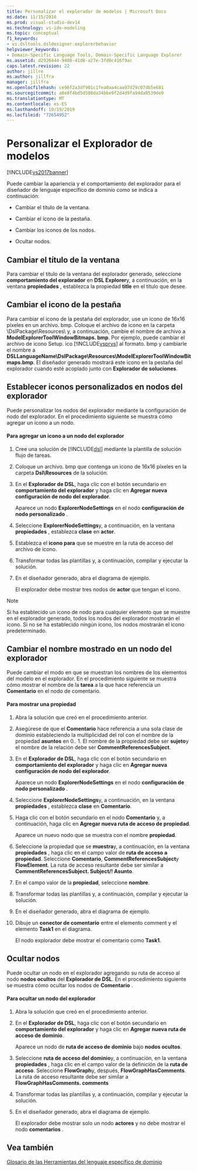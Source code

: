 ```yaml
---
title: Personalizar el explorador de modelos | Microsoft Docs
ms.date: 11/15/2016
ms.prod: visual-studio-dev14
ms.technology: vs-ide-modeling
ms.topic: conceptual
f1_keywords:
- vs.dsltools.dsldesigner.explorerbehavior
helpviewer_keywords:
- Domain-Specific Language Tools, Domain-Specific Language Explorer
ms.assetid: d2926444-9408-41d8-a27e-3fd0c416f9ac
caps.latest.revision: 22
author: jillre
ms.author: jillfra
manager: jillfra
ms.openlocfilehash: ce96f2a3df901c1fea0aa4caa97d29c07db5e681
ms.sourcegitcommit: a8e8f4bd5d508da34bbe9f2d4d9fa94da0539de0
ms.translationtype: MT
ms.contentlocale: es-ES
ms.lasthandoff: 10/19/2019
ms.locfileid: "72654952"
---
```

# <a name="customizing-the-model-explorer"></a>Personalizar el Explorador de modelos
[!INCLUDE[vs2017banner](../includes/vs2017banner.md)]

Puede cambiar la apariencia y el comportamiento del explorador para el diseñador de lenguaje específico de dominio como se indica a continuación:

- Cambiar el título de la ventana.

- Cambiar el icono de la pestaña.

- Cambiar los iconos de los nodos.

- Ocultar nodos.

## <a name="changing-the-window-title"></a>Cambiar el título de la ventana
 Para cambiar el título de la ventana del explorador generado, seleccione **comportamiento del explorador** en **DSL Explorer**y, a continuación, en la ventana **propiedades** , establezca la propiedad **title** en el título que desee.

## <a name="changing-the-tab-icon"></a>Cambiar el icono de la pestaña
 Para cambiar el icono de la pestaña del explorador, use un icono de 16x16 píxeles en un archivo. bmp. Coloque el archivo de icono en la carpeta \DslPackage\Resources\ y, a continuación, cambie el nombre de archivo a **ModelExplorerToolWindowBitmaps. bmp**. Por ejemplo, puede cambiar el archivo de icono Setup. ico [!INCLUDE[vsprvs](../includes/vsprvs-md.md)] al formato. bmp y cambiarle el nombre a **DSLLanguageName\DslPackage\Resources\ModelExplorerToolWindowBitmaps.bmp**. El diseñador generado mostrará este icono en la pestaña del explorador cuando esté acoplado junto con **Explorador de soluciones**.

## <a name="setting-custom-icons-on-explorer-nodes"></a>Establecer iconos personalizados en nodos del explorador
 Puede personalizar los nodos del explorador mediante la configuración de nodo del explorador. En el procedimiento siguiente se muestra cómo agregar un icono a un nodo.

#### <a name="to-add-an-icon-to-an-explorer-node"></a>Para agregar un icono a un nodo del explorador

1. Cree una solución de [!INCLUDE[dsl](../includes/dsl-md.md)] mediante la plantilla de solución flujo de tareas.

2. Coloque un archivo. bmp que contenga un icono de 16x16 píxeles en la carpeta **Dsl\Resources** de la solución.

3. En el **Explorador de DSL**, haga clic con el botón secundario en **comportamiento del explorador** y haga clic en **Agregar nueva configuración de nodo del explorador**.

     Aparece un nodo **ExplorerNodeSettings** en el nodo **configuración de nodo personalizado** .

4. Seleccione **ExplorerNodeSettings**y, a continuación, en la ventana **propiedades** , establezca **clase** en **actor**.

5. Establezca el **icono para** que se muestre en la ruta de acceso del archivo de icono.

6. Transformar todas las plantillas y, a continuación, compilar y ejecutar la solución.

7. En el diseñador generado, abra el diagrama de ejemplo.

     El explorador debe mostrar tres nodos de **actor** que tengan el icono.

> [!NOTE]
> Si ha establecido un icono de nodo para cualquier elemento que se muestre en el explorador generado, todos los nodos del explorador mostrarán el icono. Si no se ha establecido ningún icono, los nodos mostrarán el icono predeterminado.

## <a name="changing-the-name-displayed-on-an-explorer-node"></a>Cambiar el nombre mostrado en un nodo del explorador
 Puede cambiar el modo en que se muestran los nombres de los elementos del modelo en el explorador. En el procedimiento siguiente se muestra cómo mostrar el nombre de la **tarea** a la que hace referencia un **Comentario** en el nodo de comentario.

#### <a name="to-display-a-property"></a>Para mostrar una propiedad

1. Abra la solución que creó en el procedimiento anterior.

2. Asegúrese de que el **Comentario** hace referencia a una sola clase de dominio estableciendo la multiplicidad del rol con el nombre de la propiedad **asuntos** en 0.. 1. El nombre de la propiedad debe ser **sujeto**y el nombre de la relación debe ser **CommentReferencesSubject**.

3. En el **Explorador de DSL**, haga clic con el botón secundario en **comportamiento del explorador** y haga clic en **Agregar nueva configuración de nodo del explorador**.

     Aparece un nodo **ExplorerNodeSettings** en el nodo **configuración de nodo personalizado** .

4. Seleccione **ExplorerNodeSettings**y, a continuación, en la ventana **propiedades** , establezca **clase** en **Comentario**.

5. Haga clic con el botón secundario en el nodo **Comentario** y, a continuación, haga clic en **Agregar nueva ruta de acceso de propiedad**.

     Aparece un nuevo nodo que se muestra con el nombre **propiedad**.

6. Seleccione la propiedad que se **muestra**y, a continuación, en la ventana **propiedades** , haga clic en el campo valor de **ruta de acceso a propiedad**. Seleccione **Comentario**, **CommentReferencesSubject**y **FlowElement**. La ruta de acceso resultante debe ser similar a **CommentReferencesSubject. Subject/! Asunto**.

7. En el campo valor de la **propiedad**, seleccione **nombre**.

8. Transformar todas las plantillas y, a continuación, compilar y ejecutar la solución.

9. En el diseñador generado, abra el diagrama de ejemplo.

10. Dibuje un **conector de comentario** entre el elemento comment y el elemento **Task1** en el diagrama.

     El nodo explorador debe mostrar el comentario como **Task1**.

## <a name="hiding-nodes"></a>Ocultar nodos
 Puede ocultar un nodo en el explorador agregando su ruta de acceso al nodo **nodos ocultos** del **Explorador de DSL**. En el procedimiento siguiente se muestra cómo ocultar los nodos de **Comentario** .

#### <a name="to-hide-an-explorer-node"></a>Para ocultar un nodo del explorador

1. Abra la solución que creó en el procedimiento anterior.

2. En el **Explorador de DSL**, haga clic con el botón secundario en **comportamiento del explorador** y haga clic en **Agregar nueva ruta de acceso de dominio**.

     Aparece un nodo de **ruta de acceso de dominio** bajo **nodos ocultos**.

3. Seleccione **ruta de acceso del dominio**y, a continuación, en la ventana **propiedades** , haga clic en el campo valor de la definición de la **ruta de acceso**. Seleccione **FlowGraph**y, después, **FlowGraphHasComments**. La ruta de acceso resultante debe ser similar a **FlowGraphHasComments. comments**

4. Transformar todas las plantillas y, a continuación, compilar y ejecutar la solución.

5. En el diseñador generado, abra el diagrama de ejemplo.

     El explorador debe mostrar solo un nodo **actores** y no debe mostrar el nodo **comentarios** .

## <a name="see-also"></a>Vea también
 [Glosario de las Herramientas del lenguaje específico de dominio](https://msdn.microsoft.com/ca5e84cb-a315-465c-be24-76aa3df276aa)
